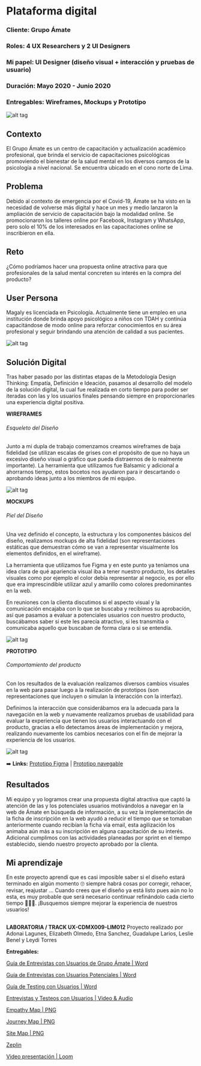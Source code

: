 # Plataforma digital
### Cliente: Grupo Ámate
### Roles: 4 UX Researchers y 2 UI Designers
### Mi papel: UI Designer (diseño visual + interacción y pruebas de usuario)
### Duración: Mayo 2020 - Junio 2020
### Entregables: Wireframes, Mockups y Prototipo

![alt tag](https://github.com/Lemi-Torres/UX_Design_Amate/blob/master/portada.jpg)

## Contexto
El Grupo Ámate es un centro de capacitación y actualización académico profesional, que brinda el servicio de capacitaciones psicológicas promoviendo el bienestar de la salud mental en los diversos campos de la psicología a nivel nacional.
Se encuentra ubicado en el cono norte de Lima.

## Problema
Debido al contexto de emergencia por el Covid-19, Ámate se ha visto en la necesidad de volverse más digital y hace un mes y medio lanzaron la ampliación de servicio de capacitación bajo la modalidad online. Se promocionaron los talleres online por Facebook, Instagram y WhatsApp, pero solo el 10% de los interesados en las capacitaciones online se inscribieron en ella.

## Reto
¿Cómo podríamos hacer una propuesta online atractiva para que profesionales de la salud mental concreten su interés en la compra del producto?

## User Persona
Magaly es licenciada en Psicología. Actualmente tiene un empleo en una institución donde brinda apoyo psicológico a niños con TDAH y continúa capacitándose de modo online para reforzar conocimientos en su área profesional y seguir brindando una atención de calidad a sus pacientes.

![alt tag](https://github.com/Lemi-Torres/UX_Design_Amate/blob/master/user_persona.png)

## Solución Digital
Tras haber pasado por las distintas etapas de la Metodología Design Thinking: Empatía, Definición e Ideación, pasamos al desarrollo del modelo de la solución digital, la cual fue realizada en corto tiempo para poder ser iteradas con las y los usuarios finales pensando siempre en proporcionarles una experiencia digital positiva.

**WIREFRAMES**
###### Esqueleto del Diseño

Junto a mi dupla de trabajo comenzamos creamos wireframes de baja fidelidad (se utilizan escalas de grises con el propósito de que no haya un excesivo diseño visual o gráfico que pueda distraernos de lo realmente importante).
La herramienta que utilizamos fue Balsamic y adicional a ahorrarnos tiempo, estos bocetos nos ayudaron para ir descartando o aprobando ideas junto a los miembros de mi equipo.

![alt tag](https://github.com/Lemi-Torres/UX_Design_Amate/blob/master/wireframes.png)

**MOCKUPS**
###### Piel del Diseño

Una vez definido el concepto, la estructura y los componentes básicos del diseño, realizamos mockups de alta fidelidad (son representaciones estáticas que demuestran cómo se van a representar visualmente los elementos definidos, en el wireframe).

La herramienta que utilizamos fue Figma y en este punto ya teníamos una idea clara de qué apariencia visual iba a tener nuestro producto, los detalles visuales como por ejemplo el color debía representar al negocio, es por ello que era imprescindible utilizar azul y amarillo como colores predominantes en la web.

En reuniones con la clienta discutimos si el aspecto visual y la comunicación encajaba con lo que se buscaba y recibimos su aprobación, así que pasamos a evaluar a potenciales usuarios con nuestro producto, buscábamos saber si este les parecía atractivo, si les transmitía o comunicaba aquello que buscaban de forma clara o si se entendía.

![alt tag](https://github.com/Lemi-Torres/UX_Design_Amate/blob/master/mockups.jpg)

**PROTOTIPO**
###### Comportamiento del producto

Con los resultados de la evaluación realizamos diversos cambios visuales en la web para pasar luego a la realización de prototipos (son representaciones que incluyen o simulan la interacción con la interfaz).

Definimos la interacción que considerábamos era la adecuada para la navegación en la web y nuevamente realizamos pruebas de usabilidad para evaluar la experiencia que tienen los usuarios interactuando con el producto, gracias a ello detectamos áreas de implementación y mejora, realizando nuevamente los cambios necesarios con el fin de mejorar la experiencia de los usuarios.

![alt tag](https://github.com/Lemi-Torres/UX_Design_Amate/blob/master/prototipo.jpg)

:arrow_right:  **Links:** [Prototipo Figma](https://www.figma.com/file/Sv4aDwLlZH3TsWXuCbXRvL/WebSite-Grupo-%C3%81mate?node-id=911%3A6843)
| [Prototipo navegable](https://n9.cl/guqeg)

## Resultados
Mi equipo y yo logramos crear una propuesta digital atractiva que captó la atención de las y los potenciales usuarios motivándolos a navegar en la web de Ámate en búsqueda de información, a su vez la implementación de la ficha de inscripción en la web ayudó a reducir el tiempo que se tomaban anteriormente cuando recibían la ficha vía email, esta agilización los animaba aún más a su inscripción en alguna capacitación de su interés.
Adicional cumplimos con las actividades planeadas por sprint en el tiempo establecido, siendo nuestro proyecto aprobado por la clienta.

## Mi aprendizaje
En este proyecto aprendí que es casi imposible saber si el diseño estará terminado en algún momento 🙄 siempre habrá cosas por corregir, rehacer, revisar, reajustar ...
Cuando crees que el diseño ya está listo pues aún no lo esta, es muy probable que será necesario continuar refinándolo cada cierto tiempo 👩🏽‍💻.
¡Busquemos siempre mejorar la experiencia de nuestros usuarios!

##
**LABORATORIA / TRACK UX-CDMX009-LIM012**
Proyecto realizado por Adonai Lagunes, Elizabeth Olmedo, Etna Sanchez, Guadalupe Larios, Leslie Benel y Leydi Torres

**Entregables:**

[Guía de Entrevistas con Usuarios de Grupo Ámate | Word](https://docs.google.com/document/d/1VmFEzIyuXxoRSUxNsJu_9O-RgXgwFUjW0NYLk697rjo/edit#)

[Guía de Entrevistas con Usuarios Potenciales | Word](https://docs.google.com/document/d/1M6nLyq0gWD3bNMFYezib41bid2NV_Rif_UUc71n6t9o/edit#heading=h.icr2x84ig3zk) 

[Guía de Testing con Usuarios | Word](https://docs.google.com/document/d/1_Ca-8QgwHnFRXcJ1gbCDE7Md6mjDP_bcExew-kyWOVU/edit) 

[Entrevistas y Testeos con Usuarios | Video & Audio](https://drive.google.com/drive/folders/19YpIAcr1v35j0htL8TIXUaUKayM8dWTo)

[Empathy Map | PNG](https://user-images.githubusercontent.com/60905476/89476756-24538e80-d751-11ea-9590-4598b260c05e.jpg)

[Journey Map | PNG](https://user-images.githubusercontent.com/60905476/89476521-8233a680-d750-11ea-802b-6e03f864c206.png)

[Site Map | PNG](https://user-images.githubusercontent.com/60905476/89476057-5106a680-d74f-11ea-8f86-30ebe503ae19.png)

[Zeplin](https://zpl.io/2EN1eGg)

[Video presentación | Loom](https://www.loom.com/share/e4149b22a3564e539af4a1c9980d7fb2)






